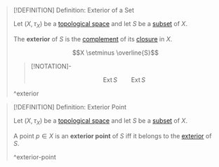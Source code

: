 >[!DEFINITION] Definition: Exterior of a Set
>
>Let $(X, \tau_X)$ be a [topological space](Topological%20Space.md) and let $S$ be a [subset](../../Set%20Theory/Subset.md) of $X$.
>
>The **exterior** of $S$ is the [complement](../../Set%20Theory/Complement.md) of its [closure](Closure.md) in $X$.
>
>$$X \setminus \overline{S}$$
>
>>[!NOTATION]-
>>
>>$$\operatorname{Ext} S \qquad \operatorname{Ext} S$$
>>
>
>^exterior
>

>[!DEFINITION] Definition: Exterior Point
>
>Let $(X, \tau_X)$ be a [topological space](Topological%20Space.md) and let $S$ be a [subset](../../Set%20Theory/Subset.md) of $X$.
>
>A point $p \in X$ is an **exterior point** of $S$ iff it belongs to the [exterior](Exterior.md) of $S$.
>
>^exterior-point
>
